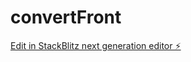 # convertFront

[Edit in StackBlitz next generation editor ⚡️](https://stackblitz.com/~/github.com/Jorgepaulo123/convertFront)